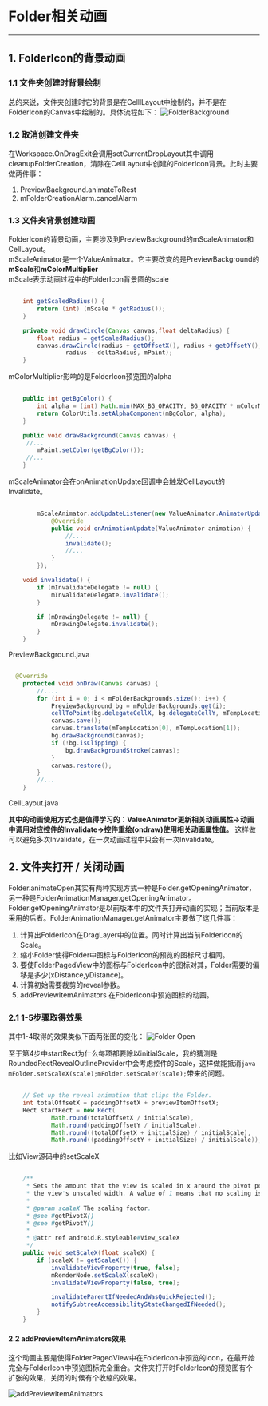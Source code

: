 # Folder相关动画
---------------

## 1. FolderIcon的背景动画

### 1.1 文件夹创建时背景绘制
总的来说，文件夹创建时它的背景是在CelllLayout中绘制的，并不是在FolderIcon的Canvas中绘制的。具体流程如下：
![FolderBackground](./images/FolderAnimation.png)  

### 1.2 取消创建文件夹
在Workspace.OnDragExit会调用setCurrentDropLayout其中调用cleanupFolderCreation，清除在CellLayout中创建的FolderIcon背景。此时主要做两件事：
1. PreviewBackground.animateToRest
2.  mFolderCreationAlarm.cancelAlarm

### 1.3 文件夹背景创建动画
FolderIcon的背景动画，主要涉及到PreviewBackground的mScaleAnimator和CellLayout。  
mScaleAnimator是一个ValueAnimator。它主要改变的是PreviewBackground的**mScale**和**mColorMultiplier**  
mScale表示动画过程中的FolderIcon背景圆的scale
```java {.line-numbers} 

    int getScaledRadius() {
        return (int) (mScale * getRadius());
    }

    private void drawCircle(Canvas canvas,float deltaRadius) {
        float radius = getScaledRadius();
        canvas.drawCircle(radius + getOffsetX(), radius + getOffsetY(),
                radius - deltaRadius, mPaint);
    }

```  
mColorMultiplier影响的是FolderIcon预览图的alpha
```java {.line-numbers}

    public int getBgColor() {
        int alpha = (int) Math.min(MAX_BG_OPACITY, BG_OPACITY * mColorMultiplier);
        return ColorUtils.setAlphaComponent(mBgColor, alpha);
    }

    public void drawBackground(Canvas canvas) {
     //...
        mPaint.setColor(getBgColor());
     //...
    }

```
mScaleAnimator会在onAnimationUpdate回调中会触发CellLayout的Invalidate。  
``` java {.line-numbers}

        mScaleAnimator.addUpdateListener(new ValueAnimator.AnimatorUpdateListener() {
            @Override
            public void onAnimationUpdate(ValueAnimator animation) {
                //...
                invalidate();
                //...
            }
        });

    void invalidate() {
        if (mInvalidateDelegate != null) {
            mInvalidateDelegate.invalidate();
        }

        if (mDrawingDelegate != null) {
            mDrawingDelegate.invalidate();
        }
    }

```
PreviewBackground.java

``` java {.line-numbers}

  @Override
    protected void onDraw(Canvas canvas) {
        //....
        for (int i = 0; i < mFolderBackgrounds.size(); i++) {
            PreviewBackground bg = mFolderBackgrounds.get(i);
            cellToPoint(bg.delegateCellX, bg.delegateCellY, mTempLocation);
            canvas.save();
            canvas.translate(mTempLocation[0], mTempLocation[1]);
            bg.drawBackground(canvas);
            if (!bg.isClipping) {
                bg.drawBackgroundStroke(canvas);
            }
            canvas.restore();
        }
        //...
    }

``` 
CellLayout.java

**其中的动画使用方式也是值得学习的：ValueAnimator更新相关动画属性->动画中调用对应控件的Invalidate->控件重绘(ondraw)使用相关动画属性值。**
这样做可以避免多次Invalidate，在一次动画过程中只会有一次Invalidate。

## 2. 文件夹打开 / 关闭动画
Folder.animateOpen其实有两种实现方式一种是Folder.getOpeningAnimator，另一种是FolderAnimationManager.getOpeningAnimator。Folder.getOpeningAnimator是以前版本中的文件夹打开动画的实现；当前版本是采用的后者。FolderAnimationManager.getAnimator主要做了这几件事： 
1. 计算出FolderIcon在DragLayer中的位置。同时计算出当前FolderIcon的Scale。 
2. 缩小Folder使得Folder中图标与FolderIcon的预览的图标尺寸相同。
3. 要使FolderPagedView中的图标与FolderIcon中的图标对其，Folder需要的偏移是多少(xDistance,yDistance)。
4. 计算初始需要裁剪的reveal参数。
5. addPreviewItemAnimators 在FolderIcon中预览图标的动画。

### 2.1 1-5步骤取得效果
其中1-4取得的效果类似下面两张图的变化：
![Folder Open](./images/Open.png)

至于第4步中startRect为什么每项都要除以initialScale，我的猜测是RoundedRectRevealOutlineProvider中会考虑控件的Scale，这样做能抵消```java mFolder.setScaleX(scale);mFolder.setScaleY(scale);```带来的问题。
```java {.line-numbers}

    // Set up the reveal animation that clips the Folder.
    int totalOffsetX = paddingOffsetX + previewItemOffsetX;
    Rect startRect = new Rect(
            Math.round(totalOffsetX / initialScale),
            Math.round(paddingOffsetY / initialScale),
            Math.round((totalOffsetX + initialSize) / initialScale),
            Math.round((paddingOffsetY + initialSize) / initialScale));

```
比如View源码中的setScaleX
```java {.line-numbers}

    /**
     * Sets the amount that the view is scaled in x around the pivot point, as a proportion of
     * the view's unscaled width. A value of 1 means that no scaling is applied.
     *
     * @param scaleX The scaling factor.
     * @see #getPivotX()
     * @see #getPivotY()
     *
     * @attr ref android.R.styleable#View_scaleX
     */
    public void setScaleX(float scaleX) {
        if (scaleX != getScaleX()) {
            invalidateViewProperty(true, false);
            mRenderNode.setScaleX(scaleX);
            invalidateViewProperty(false, true);

            invalidateParentIfNeededAndWasQuickRejected();
            notifySubtreeAccessibilityStateChangedIfNeeded();
        }
    }

```
#### 2.2 addPreviewItemAnimators效果
这个动画主要是使得FolderPagedView中在FolderIcon中预览的icon，在最开始完全与FolderIcon中预览图标完全重合。文件夹打开时FolderIcon的预览图有个扩张的效果，关闭的时候有个收缩的效果。

![addPreviewItemAnimators](./images/addPreviewItemAnimators.png)
